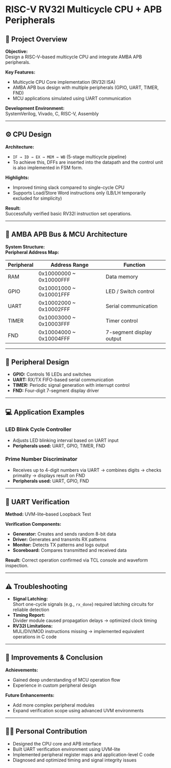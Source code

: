 # RISC-V RV32I Multicycle CPU + APB Peripherals

## 📌 Project Overview
**Objective:**  
Design a RISC-V–based multicycle CPU and integrate AMBA APB peripherals.

**Key Features:**
- Multicycle CPU Core implementation (RV32I ISA)
- AMBA APB bus design with multiple peripherals (GPIO, UART, TIMER, FND)
- MCU applications simulated using UART communication

**Development Environment:**  
SystemVerilog, Vivado, C, RISC-V, Assembly

---

## ⚙️ CPU Design

**Architecture:**  
- `IF → ID → EX → MEM → WB` (5-stage multicycle pipeline)
- To achieve this, DFFs are inserted into the datapath and the control unit is also implemented in FSM form.

**Highlights:**
- Improved timing slack compared to single-cycle CPU
- Supports Load/Store Word instructions only (LB/LH temporarily excluded for simplicity)

**Result:**  
Successfully verified basic RV32I instruction set operations.

---

## 🔗 AMBA APB Bus & MCU Architecture

**System Structure:**  
**Peripheral Address Map:**

| Peripheral | Address Range           | Function                     |
|------------|------------------------|-------------------------------|
| RAM        | 0x10000000 ~ 0x10000FFF | Data memory                  |
| GPIO       | 0x10001000 ~ 0x10001FFF | LED / Switch control         |
| UART       | 0x10002000 ~ 0x10002FFF | Serial communication         |
| TIMER      | 0x10003000 ~ 0x10003FFF | Timer control                |
| FND        | 0x10004000 ~ 0x10004FFF | 7-segment display output     |

---

## 🧩 Peripheral Design

- **GPIO:** Controls 16 LEDs and switches  
- **UART:** RX/TX FIFO-based serial communication  
- **TIMER:** Periodic signal generation with interrupt control  
- **FND:** Four-digit 7-segment display driver  

---

## 💻 Application Examples

### LED Blink Cycle Controller
- Adjusts LED blinking interval based on UART input  
- **Peripherals used:** UART, GPIO, TIMER, FND  

### Prime Number Discriminator
- Receives up to 4-digit numbers via UART → combines digits → checks primality → displays result on FND  
- **Peripherals used:** UART, GPIO, FND  

---

## 🧪 UART Verification

**Method:** UVM-lite–based Loopback Test  

**Verification Components:**
- **Generator:** Creates and sends random 8-bit data  
- **Driver:** Generates and transmits RX patterns  
- **Monitor:** Detects TX patterns and logs output  
- **Scoreboard:** Compares transmitted and received data  

**Result:** Correct operation confirmed via TCL console and waveform inspection.

---

## ⚠️ Troubleshooting

- **Signal Latching:**  
  Short one-cycle signals (e.g., `rx_done`) required latching circuits for reliable detection
- **Timing Report:**  
  Divider module caused propagation delays → optimized clock timing
- **RV32I Limitations:**  
  MUL/DIV/MOD instructions missing → implemented equivalent operations in C code

---

## 🚀 Improvements & Conclusion

**Achievements:**
- Gained deep understanding of MCU operation flow
- Experience in custom peripheral design

**Future Enhancements:**
- Add more complex peripheral modules
- Expand verification scope using advanced UVM environments

---

## 🙋‍♂️ Personal Contribution

- Designed the CPU core and APB interface  
- Built UART verification environment using UVM-lite  
- Implemented peripheral register maps and application-level C code  
- Diagnosed and optimized timing and signal integrity issues

